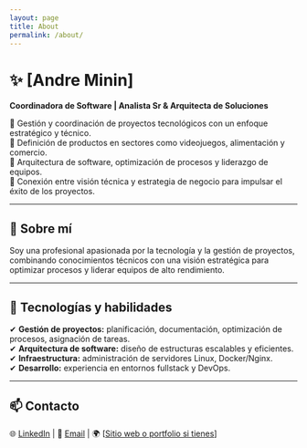 ```yaml
---
layout: page
title: About
permalink: /about/
---
```


# ✨ [Andre Minin]

**Coordinadora de Software | Analista Sr & Arquitecta de Soluciones**  

🔹 Gestión y coordinación de proyectos tecnológicos con un enfoque estratégico y técnico.  
🔹 Definición de productos en sectores como videojuegos, alimentación y comercio.  
🔹 Arquitectura de software, optimización de procesos y liderazgo de equipos.  
🔹 Conexión entre visión técnica y estrategia de negocio para impulsar el éxito de los proyectos.  

---

## 🚀 Sobre mí  

Soy una profesional apasionada por la tecnología y la gestión de proyectos, combinando conocimientos técnicos con una visión estratégica para optimizar procesos y liderar equipos de alto rendimiento.  

---

## 📌 Tecnologías y habilidades  

✔ **Gestión de proyectos:** planificación, documentación, optimización de procesos, asignación de tareas.  
✔ **Arquitectura de software:** diseño de estructuras escalables y eficientes.  
✔ **Infraestructura:** administración de servidores Linux, Docker/Nginx.  
✔ **Desarrollo:** experiencia en entornos fullstack y DevOps.

---

## 📫 Contacto  

🌐 [LinkedIn](https://www.linkedin.com/in/andre-min%C3%ADn/) | 📧 [Email](andminin11@gmail.com) | 🌍 [[Sitio web o portfolio si tienes](https://webcom-website.github.io/AndMinin.github.io/)]  
